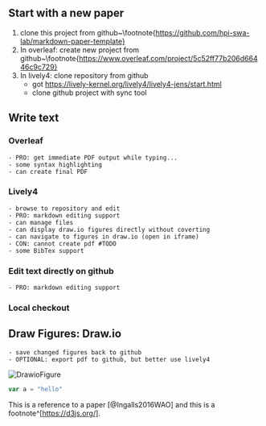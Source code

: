 ## Start with a new paper

1. clone this project from github~\footnote{https://github.com/hpi-swa-lab/markdown-paper-template}
2. In overleaf: create new project from github~\footnote{https://www.overleaf.com/project/5c52ff77b206d66446c9c729}
3. In lively4: clone repository from github
    - got https://lively-kernel.org/lively4/lively4-jens/start.html
    - clone github project with sync tool

##  Write text 

### Overleaf
    - PRO: get immediate PDF output while typing...
    - some syntax highlighting
    - can create final PDF
    
### Lively4
    - browse to repository and edit
    - PRO: markdown editing support
    - can manage files
    - can display draw.io figures directly without coverting
    - can navigate to figures in draw.io (open in iframe)
    - CON: cannot create pdf #TODO
    - some BibTex support

### Edit text directly on github
    - PRO: markdown editing support

### Local checkout
    
## Draw Figures: Draw.io
    - save changed figures back to github
    - OPTIONAL: export pdf to github, but better use lively4

![DrawioFigure](../figures/testdrawio "An figure created with drawio.")



```javascript
var a = "hello"
```
<!-- This is a comment -->
This is a reference to a paper [@Ingalls2016WAO] and this is a footnote^[https://d3js.org/].  




